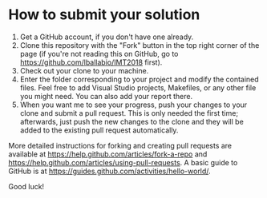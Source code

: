
# How to submit your solution

1. Get a GitHub account, if you don't have one already.
2. Clone this repository with the "Fork" button in the top right
   corner of the page (if you're not reading this on GitHub, go to
   <https://github.com/lballabio/IMT2018> first).
3. Check out your clone to your machine.
4. Enter the folder corresponding to your project and modify the
   contained files.  Feel free to add Visual Studio projects,
   Makefiles, or any other file you might need. You can also add your
   report there.
5. When you want me to see your progress, push your changes to your
   clone and submit a pull request.  This is only needed the first
   time; afterwards, just push the new changes to the clone and they
   will be added to the existing pull request automatically.

More detailed instructions for forking and creating pull requests are
available at <https://help.github.com/articles/fork-a-repo> and
<https://help.github.com/articles/using-pull-requests>.  A basic guide
to GitHub is at <https://guides.github.com/activities/hello-world/>.

Good luck!

